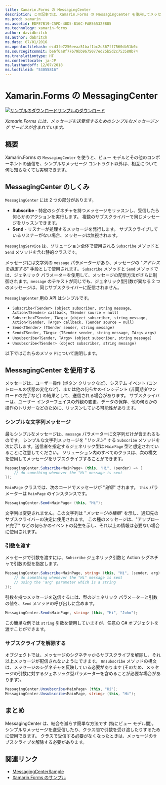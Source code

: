 ```yaml
---
title: Xamarin.Forms の MessagingCenter
description: この記事では、Xamarin.Forms の MessagingCenter を使用してメッセージを送信および受信し、ビュー モデルなどのクラス間の結合を減らす方法について説明します。
ms.prod: xamarin
ms.assetid: EDFE7B19-C5FD-40D5-816C-FAE56532E885
ms.technology: xamarin-forms
author: davidbritch
ms.author: dabritch
ms.date: 07/01/2016
ms.openlocfilehash: ecd3fe7256eeaa51baf1bc2c367ff7560db51b0c
ms.sourcegitcommit: be6f6a8f77679bb9675077ed25b5d2c753580b74
ms.translationtype: HT
ms.contentlocale: ja-JP
ms.lasthandoff: 12/07/2018
ms.locfileid: "53055816"
---
```

# <a name="xamarinforms-messagingcenter"></a>Xamarin.Forms の MessagingCenter

[![サンプルのダウンロード](~/media/shared/download.png)サンプルのダウンロード](https://developer.xamarin.com/samples/UsingMessagingCenter)

_Xamarin.Forms には、メッセージを送受信するためのシンプルなメッセージング サービスが含まれています。_

<a name="Overview" />

## <a name="overview"></a>概要

Xamarin.Forms の `MessagingCenter` を使うと、ビュー モデルとその他のコンポーネントの通信を、シンプルなメッセージ コントラクト以外は、相互について何も知らなくても実現できます。

<a name="How_the_MessagingCenter_Works" />

## <a name="how-the-messagingcenter-works"></a>MessagingCenter のしくみ

`MessagingCenter` には 2 つの部分があります。

-  **Subscribe** - 特定のシグネチャを持つメッセージをリッスンし、受信したら何らかのアクションを実行します。 複数のサブスクライバーで同じメッセージをリッスンできます。
-  **Send** - リスナーが処理するメッセージを発行します。 サブスクライブしているリスナーがない場合、メッセージは無視されます。


`MessagingService` は、ソリューション全体で使用される `Subscribe` メソッドと `Send` メソッドを含む静的クラスです。

メッセージには文字列の `message` パラメーターがあり、メッセージの "*アドレスを指定する*" 手段として使用されます。 `Subscribe` メソッドと `Send` メソッドでは、ジェネリック パラメーターを使用して、メッセージの配信方法がさらに制御されます。`message` のテキストが同じでも、ジェネリック型引数が異なる 2 つのメッセージは、同じサブスクライバーに配信されません。

`MessagingCenter` 用の API はシンプルです。

- `Subscribe<TSender> (object subscriber, string message, Action<TSender> callback, TSender source = null)`
- `Subscribe<TSender, TArgs> (object subscriber, string message, Action<TSender, TArgs> callback, TSender source = null)`
- `Send<TSender> (TSender sender, string message)`
- `Send<TSender, TArgs> (TSender sender, string message, TArgs args)`
- `Unsubscribe<TSender, TArgs> (object subscriber, string message)`
- `Unsubscribe<TSender> (object subscriber, string message)`

以下ではこれらのメソッドについて説明します。

<a name="Using_the_MessagingCenter" />

## <a name="using-the-messagingcenter"></a>MessagingCenter を使用する

メッセージは、ユーザー操作 (ボタン クリックなど)、システム イベント (コントロールの状態の変化など)、または他の何らかのインシデント (非同期ダウンロードの完了など) の結果として、送信される場合があります。 サブスクライバーは、ユーザー インターフェイスの外観の変更、データの保存、他の何らかの操作のトリガーなどのために、リッスンしている可能性があります。

### <a name="simple-string-message"></a>シンプルな文字列メッセージ

最もシンプルなメッセージは、`message` パラメーターに文字列だけが含まれるものです。 シンプルな文字列メッセージを "*リッスン*" する `Subscribe` メソッドを次に示します。送信者を指定するジェネリック型は `MainPage` 型と想定されていることに注意してください。 ソリューション内のすべてのクラスは、次の構文を使用してメッセージをサブスクライブすることができます。

```csharp
MessagingCenter.Subscribe<MainPage> (this, "Hi", (sender) => {
    // do something whenever the "Hi" message is sent
});
```

`MainPage` クラスでは、次のコードでメッセージが "*送信*" されます。 `this` パラメーターは `MainPage` のインスタンスです。

```csharp
MessagingCenter.Send<MainPage> (this, "Hi");
```

文字列は変更されません。この文字列は "*メッセージの種類*" を示し、通知先のサブスクライバーの決定に使用されます。 この種のメッセージは、"アップロード完了" などの何らかのイベントの発生を示し、それ以上の情報は必要ない場合に使用されます。

### <a name="passing-an-argument"></a>引数を渡す

メッセージで引数を渡すには、`Subscribe` ジェネリック引数と Action シグネチャで引数の型を指定します。

```csharp
MessagingCenter.Subscribe<MainPage, string> (this, "Hi", (sender, arg) => {
    // do something whenever the "Hi" message is sent
    // using the 'arg' parameter which is a string
});
```

引数を持つメッセージを送信するには、型のジェネリック パラメーターと引数の値を、`Send` メソッドの呼び出しに含めます。

```csharp
MessagingCenter.Send<MainPage, string> (this, "Hi", "John");
```

この簡単な例では `string` 引数を使用していますが、任意の C# オブジェクトを渡すことができます。

### <a name="unsubscribe"></a>サブスクライブを解除する

オブジェクトでは、メッセージのシグネチャからサブスクライブを解除し、それ以上メッセージが配信されないようにできます。 `Unsubscribe` メソッドの構文は、メッセージのシグネチャを反映している必要があります (そのため、メッセージの引数に対するジェネリック型パラメーターを含めることが必要な場合があります)。

```csharp
MessagingCenter.Unsubscribe<MainPage> (this, "Hi");
MessagingCenter.Unsubscribe<MainPage, string> (this, "Hi");
```

<a name="Summary" />

## <a name="summary"></a>まとめ

MessagingCenter は、結合を減らす簡単な方法です (特にビュー モデル間)。 シンプルなメッセージを送受信したり、クラス間で引数を受け渡したりするために使用できます。 クラスで受信する必要がなくなったときは、メッセージのサブスクライブを解除する必要があります。


## <a name="related-links"></a>関連リンク

- [MessagingCenterSample](https://developer.xamarin.com/samples/UsingMessagingCenter)
- [Xamarin.Forms のサンプル](https://github.com/xamarin/xamarin-forms-samples)
